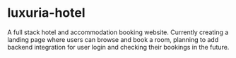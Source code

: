 # luxuria-hotel
A full stack hotel and accommodation booking website. Currently creating a landing page where users can browse and book a room, planning to add backend integration for user login and checking their bookings in the future. 

